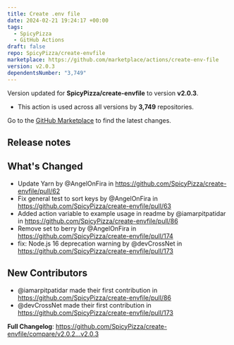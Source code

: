 ```yaml
---
title: Create .env file
date: 2024-02-21 19:24:17 +00:00
tags:
  - SpicyPizza
  - GitHub Actions
draft: false
repo: SpicyPizza/create-envfile
marketplace: https://github.com/marketplace/actions/create-env-file
version: v2.0.3
dependentsNumber: "3,749"
---
```



Version updated for **SpicyPizza/create-envfile** to version **v2.0.3**.
- This action is used across all versions by **3,749** repositories.

Go to the [GitHub Marketplace](https://github.com/marketplace/actions/create-env-file) to find the latest changes.

## Release notes

## What's Changed
* Update Yarn by @AngelOnFira in https://github.com/SpicyPizza/create-envfile/pull/62
* Fix general test to sort keys by @AngelOnFira in https://github.com/SpicyPizza/create-envfile/pull/63
* Added action variable to example usage in readme by @iamarpitpatidar in https://github.com/SpicyPizza/create-envfile/pull/86
* Remove set to berry by @AngelOnFira in https://github.com/SpicyPizza/create-envfile/pull/174
* fix: Node.js 16 deprecation warning by @devCrossNet in https://github.com/SpicyPizza/create-envfile/pull/173

## New Contributors
* @iamarpitpatidar made their first contribution in https://github.com/SpicyPizza/create-envfile/pull/86
* @devCrossNet made their first contribution in https://github.com/SpicyPizza/create-envfile/pull/173

**Full Changelog**: https://github.com/SpicyPizza/create-envfile/compare/v2.0.2...v2.0.3
